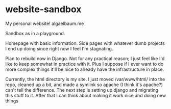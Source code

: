 # website-sandbox

My personal website! algaelbaum.me

Sandbox as in a playground.

Homepage with basic information. Side pages with whatever dumb projects I end
up doing since right now I feel I'm stagnating.

Plan to rebuild now in Django. Not for any practical reason; I just feel like
I'd like to keep somewhat in practice with it. Plus I suppose if I ever want to
do more complex things it'll be nice to already have the infrastructure in
place.

Currently, the html directory is my site. I just moved /var/www/html/ into the
repo, cleaned up a bit, and made a symlink so apache (I think it's apache?)
can't tell the difference. The next step is setting up django and migrating
this stuff to it. After that I can think about making it work nice and doing
new things


